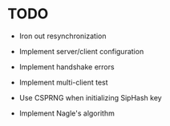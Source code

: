 # TODO

  * Iron out resynchronization

  * Implement server/client configuration

  * Implement handshake errors

  * Implement multi-client test

  * Use CSPRNG when initializing SipHash key

  * Implement Nagle's algorithm
